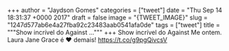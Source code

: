 
+++
author = "Jaydson Gomes"
categories = ["tweet"]
date = "Thu Sep 14 18:31:37 +0000 2017"
draft = false
image = "{TWEET_IMAGE}"
slug = "1247d577ab6e4a27fba92c23483aab0541afa0de"
tags = ["tweet"]
title = """Show incrível do Against ..."""
+++
Show incrível do Against Me ontem. Laura Jane Grace é ❤️ demais! https://t.co/g9pgQivcsV
